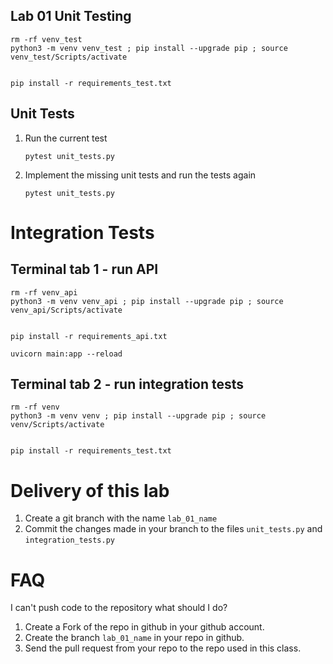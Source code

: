 
## Lab 01 Unit Testing

```shell
rm -rf venv_test
python3 -m venv venv_test ; pip install --upgrade pip ; source venv_test/Scripts/activate


pip install -r requirements_test.txt
```

## Unit Tests
1. Run the current test

    ```shell
    pytest unit_tests.py
    ```

2. Implement the missing unit tests and run the tests again

    ```shell
    pytest unit_tests.py
    ```



# Integration Tests

## Terminal tab 1 - run API
```shell
rm -rf venv_api
python3 -m venv venv_api ; pip install --upgrade pip ; source venv_api/Scripts/activate


pip install -r requirements_api.txt

uvicorn main:app --reload
```

## Terminal tab 2 - run integration tests

```shell
rm -rf venv
python3 -m venv venv ; pip install --upgrade pip ; source venv/Scripts/activate


pip install -r requirements_test.txt
```



# Delivery of this lab
1. Create a git branch with the name `lab_01_name`
2. Commit the changes made in your branch to the files `unit_tests.py` and `integration_tests.py`



# FAQ

I can't push code to the repository what should I do?

1. Create a Fork of the repo in github in your github account.
2. Create the branch `lab_01_name` in your repo in github.
3. Send the pull request from your repo to the repo used in this class.